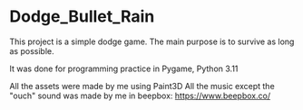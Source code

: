# Dodge_Bullet_Rain

This project is a simple dodge game.
The main purpose is to survive as long as possible.

It was done for programming practice in Pygame, Python 3.11

All the assets were made by me using Paint3D
All the music except the "ouch" sound was made by me in beepbox: https://www.beepbox.co/
